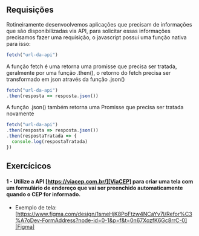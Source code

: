## Requisições

Rotineiramente desenvoolvemos aplicações que precisam de informações que são disponibilizadas via API, para solicitar essas informações precisamos fazer uma requisição, o javascript possui uma função nativa para isso:

```javascript
fetch("url-da-api")
```

A função fetch é uma retorna uma promisse que precisa ser tratada, geralmente por uma função .then(), o retorno do fetch precisa ser transformado em json através da função .json()

```javascript
fetch("url-da-api")
.then(resposta => resposta.json())
```

A função .json() também retorna uma Promisse que precisa ser tratada novamente

```javascript
fetch("url-da-api")
.then(resposta => resposta.json())
.then(respostaTratada => {
  console.log(respostaTratada)
})
```

## Exercícicos

#### 1 - Utilize a API [https://viacep.com.br/][ViaCEP] para criar uma tela com um formulário de endereço que vai ser preenchido automaticamente quando o CEP for informado.
- Exemplo de tela: [https://www.figma.com/design/1smeHjK8PoFtzw4NCaYv7l/Refor%C3%A7oDev-FormAddress?node-id=0-1&p=f&t=0n67XozfK6Gc8rrC-0][Figma] 
